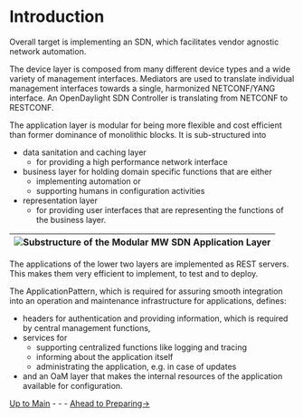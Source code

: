 # Introduction
Overall target is implementing an SDN, which facilitates vendor agnostic network automation.

The device layer is composed from many different device types and a wide variety of management interfaces.
Mediators are used to translate individual management interfaces towards a single, harmonized NETCONF/YANG interface.
An OpenDaylight SDN Controller is translating from NETCONF to RESTCONF.

The application layer is modular for being more flexible and cost efficient than former dominance of monolithic blocks.
It is sub-structured into

* data sanitation and caching layer 
  * for providing a high performance network interface
* business layer for holding domain specific functions that are either 
  * implementing automation or 
  * supporting humans in configuration activities
* representation layer
  * for providing user interfaces that are representing the functions of the business layer.

|![Substructure of the Modular MW SDN Application Layer](https://user-images.githubusercontent.com/15265413/151411515-49b13bcb-01d6-45a9-bbad-30a6329b9ed0.png)|
|---|

The applications of the lower two layers are implemented as REST servers. This makes them very efficient to implement, to test and to deploy.

The ApplicationPattern, which is required for assuring smooth integration into an operation and maintenance infrastructure for applications, defines:

* headers for authentication and providing information, which is required by central management functions,
* services for
  * supporting centralized functions like logging and tracing
  * informing about the application itself
  * administrating the application, e.g. in case of updates
* and an OaM layer that makes the internal resources of the application available for configuration.

[Up to Main](../Main.md) - - - [Ahead to Preparing->](../PreparingSpecifying/PreparingSpecifying.md)
